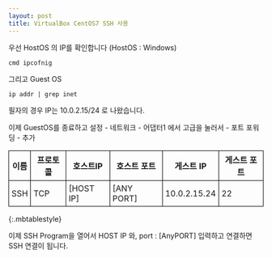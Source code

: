 ```yaml
---
layout: post
title: VirtualBox CentOS7 SSH 사용 
---
```

<style>
.mbtablestyle {
        border-collapse: collapse;

}
td, th {
        border: 1px solid black;
        padding: 5px;
        }
</style>


우선 HostOS 의 IP를 확인합니다 (HostOS : Windows)

```
cmd ipcofnig
```

그리고 Guest OS 

 ```
 ip addr | grep inet
 ```

 필자의 경우 IP는 10.0.2.15/24 로 나왔습니다.

 이제 GuestOS를 종료하고 
 설정 - 네트워크 - 어댑터1 에서 고급을 눌러서 - 포트 포워딩 - 추가

| 이름 | 프로토콜 | 호스트IP | 호스트 포트 | 게스트 IP | 게스트 포트|
|---|---|---|---|---|---|
|  SSH | TCP  | [HOST IP] | [ANY PORT]  | 10.0.2.15.24   | 22 |
{:.mbtablestyle}

이제 SSH Program을 열어서 HOST IP 와, port : [AnyPORT] 입력하고 연결하면 SSH 연결이 됩니다.